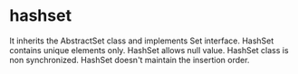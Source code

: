 # hashset 
It inherits the AbstractSet class and implements Set interface.
HashSet contains unique elements only. 
HashSet allows null value. 
HashSet class is non synchronized. 
HashSet doesn't maintain the insertion order.
